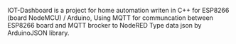 IOT-Dashboard is a project for home automation writen in C++ for ESP8266 (board NodeMCU) / Arduino,
Using MQTT for communcation between ESP8266 board and MQTT brocker to NodeRED
Type data json by ArduinoJSON library.
